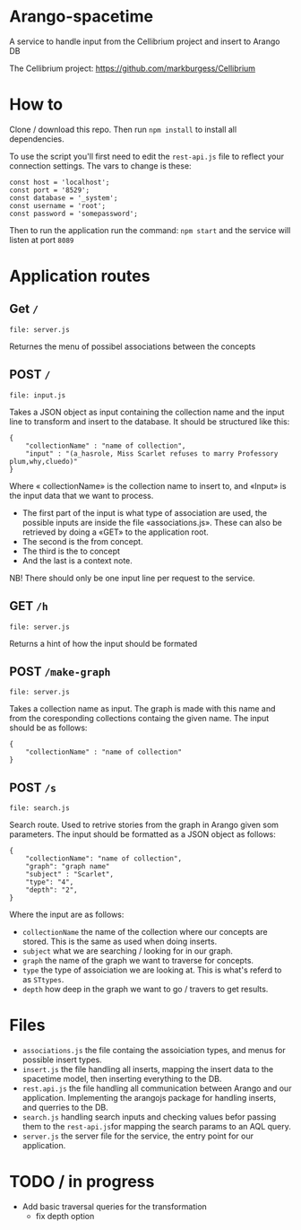 # Arango-spacetime
A service to handle input from the Cellibrium project and insert to Arango DB

The Cellibrium project: https://github.com/markburgess/Cellibrium

# How to
Clone / download this repo. Then run `npm install` to install all dependencies.

To use the script you'll first need to edit the `rest-api.js` file to reflect your connection settings.
The vars to change is these:
```
const host = 'localhost';
const port = '8529';
const database = '_system';
const username = 'root';
const password = 'somepassword';
```

Then to run the application run the command: `npm start` and the service will listen at port `8089`

# Application routes
## Get `/`
`file: server.js`

Returnes the menu of possibel associations between the concepts

##  POST `/`
`file: input.js`

Takes a JSON object as input containing the collection name and the input line to transform and insert to the database. It should be structured like this:

```
{
	"collectionName" : "name of collection",
	"input" : "(a_hasrole, Miss Scarlet refuses to marry Professory plum,why,cluedo)"
}
```
Where « collectionName» is the collection name to insert to, and 
«Input» is the input data that we want to process.

- The first part of the input is what type of association are used, the possible inputs are inside the file «associations.js». These can also be retrieved by doing a «GET» to the application root.
- The second is the from concept.
- The third is the to concept
- And the last is a context note.

NB! There should only be one input line per request to the service.

## GET `/h`
`file: server.js`

Returns a hint of how the input should be formated

## POST `/make-graph`
`file: server.js`

Takes a collection name as input. The graph is made with this name and from the coresponding collections containg the given name. The input should be as follows:

```
{
    "collectionName" : "name of collection"
}
```

## POST `/s`
`file: search.js`

Search route. Used to retrive stories from the graph in Arango given som parameters.
The input should be formatted as a JSON object as follows:

```
{
	"collectionName": "name of collection",
	"graph": "graph name"
	"subject" : "Scarlet",
	"type": "4",
	"depth": "2",
}
```
Where the input are as follows:
- `collectionName` the name of the collection where our concepts are stored. This is the same as used when doing inserts.
- `subject` what we are searching / looking for in our graph.
- `graph` the name of the graph we want to traverse for concepts.
- `type` the type of assoiciation we are looking at. This is what's referd to as `STtypes`.
- `depth` how deep in the graph we want to go / travers to get results.

# Files
- `associations.js` the file containg the assoiciation types, and menus for possible insert types.
- `insert.js` the file handling all inserts, mapping the insert data to the spacetime model, then inserting everything to the DB.
- `rest.api.js` the file handling all communication between Arango and our application. Implementing the arangojs package for handling inserts, and querries to the DB.
- `search.js` handling search inputs and checking values befor passing them to the `rest-api.js`for mapping the search params to an AQL query.
- `server.js` the server file for the service, the entry point for our application.

# TODO / in progress
- Add basic traversal queries for the transformation
    - fix depth option
